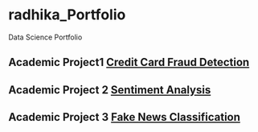 # radhika_Portfolio
Data Science Portfolio
## Academic Project1 [Credit Card Fraud Detection](https://github.com/radhika-19/Credit_Card_Detection)
## Academic Project 2 [Sentiment Analysis](https://github.com/radhika-19/covid-19-sentiment-analysis)
## Academic Project 3 [Fake News Classification](https://github.com/radhika-19/FAKE-NEWS-CLASSIFIER)
